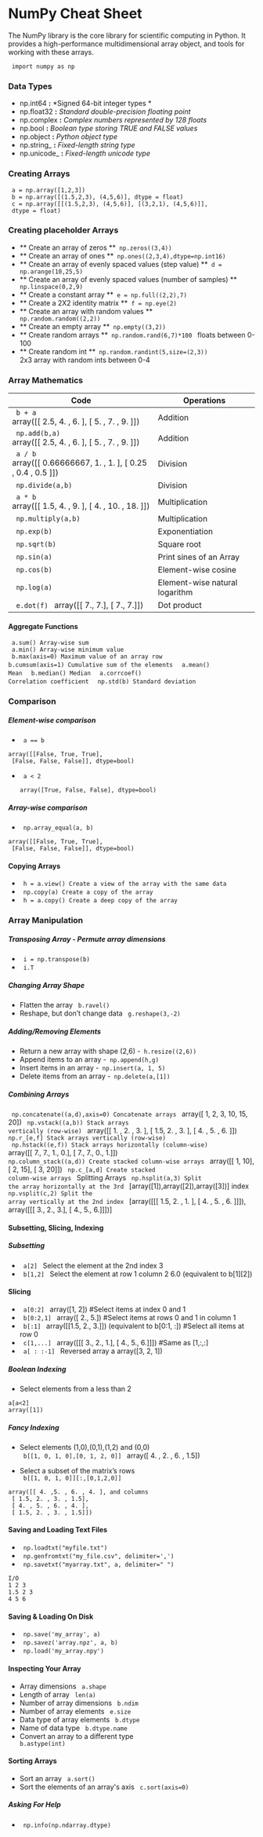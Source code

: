 # NumPy Cheat Sheet

The NumPy library is the core library for scientific computing in Python. It provides a high-performance multidimensional array object, and tools for working with these arrays.

<code> import numpy as np </code>

### Data Types
* np.int64 **:** *Signed 64-bit integer types  *
* np.float32  **:** *Standard double-precision floating point*  
* np.complex  **:** *Complex numbers represented by 128 floats*  
* np.bool  **:** *Boolean type storing TRUE and FALSE values*  
* np.object  **:** *Python object type*  
* np.string_  **:** *Fixed-length string type*  
* np.unicode_  **:** *Fixed-length unicode type*  


### Creating Arrays
```
 a = np.array([1,2,3])
 b = np.array([(1.5,2,3), (4,5,6)], dtype = float)
 c = np.array([[(1.5,2,3), (4,5,6)], [(3,2,1), (4,5,6)]],
 dtype = float)
```

### Creating placeholder Arrays

* ** Create an array of zeros **<code> np.zeros((3,4)) </code>
* ** Create an array of ones **<code> np.ones((2,3,4),dtype=np.int16) </code>
* ** Create an array of evenly spaced values (step value) **<code> d = np.arange(10,25,5) </code>
* ** Create an array of evenly spaced values (number of samples) **<code> np.linspace(0,2,9) </code>
* ** Create a constant array **<code> e = np.full((2,2),7) </code>
* ** Create a 2X2 identity matrix **<code> f = np.eye(2) </code>
* ** Create an array with random values **<code> np.random.random((2,2)) </code>
* ** Create an empty array **<code> np.empty((3,2)) </code>
* ** Create random arrays **<code> np.random.rand(6,7)*100 </code> floats between 0-100
* ** Create random int **<code> np.random.randint(5,size=(2,3)) </code> 2x3 array with random ints between 0-4




### Array Mathematics

Code | Operations
---|---
<code> b + a </code>   <br> array([[ 2.5, 4. , 6. ], [ 5. , 7. , 9. ]]) | Addition
<code> np.add(b,a) </code> <br> array([[ 2.5, 4. , 6. ], [ 5. , 7. , 9. ]]) |Addition
<code> a / b </code>    <br>array([[ 0.66666667, 1. , 1. ], [ 0.25 , 0.4 , 0.5 ]]) |Division
<code> np.divide(a,b) </code>    | Division
<code> a * b  </code>    <br>array([[ 1.5, 4. , 9. ],  [ 4. , 10. , 18. ]]) | Multiplication
<code> np.multiply(a,b) </code>    | Multiplication
<code> np.exp(b) </code>    | Exponentiation
<code> np.sqrt(b) </code>    | Square root
<code> np.sin(a) </code>    | Print sines of an Array
<code> np.cos(b) </code>    | Element-wise cosine
<code> np.log(a) </code>    | Element-wise natural logarithm
<code> e.dot(f) </code>    array([[ 7., 7.],  [ 7., 7.]]) | Dot product

#### Aggregate Functions
<code> a.sum() Array-wise sum </code>   
<code> a.min() Array-wise minimum value </code>    
<code> b.max(axis=0) Maximum value of an array row </code>
<code> b.cumsum(axis=1) Cumulative sum of the elements </code>
<code> a.mean() Mean </code>
<code> b.median() Median </code>
<code> a.corrcoef() Correlation coefficient </code>
<code> np.std(b) Standard deviation </code>

### Comparison
##### Element-wise comparison
*  <code> a == b</code>
```
array([[False, True, True],
 [False, False, False]], dtype=bool)
 ```

* <code> a < 2  </code>

  ```
  array([True, False, False], dtype=bool)
  ```

##### Array-wise comparison
* <code> np.array_equal(a, b) </code>

```
array([[False, True, True],
 [False, False, False]], dtype=bool)
```

 #### Copying Arrays
 * <code> h = a.view() Create a view of the array with the same data </code>    
 * <code> np.copy(a) Create a copy of the array </code>    
 * <code> h = a.copy() Create a deep copy of the array </code>    

### Array Manipulation

##### Transposing Array - Permute array dimensions
* <code> i = np.transpose(b)  </code>
* <code> i.T  </code>

##### Changing Array Shape
* Flatten the array  <code> b.ravel() </code>
* Reshape, but don’t change data <code> g.reshape(3,-2)  </code>

##### Adding/Removing Elements  
* Return a new array with shape (2,6) -<code> h.resize((2,6)) </code>
* Append items to an array -<code> np.append(h,g) </code>
* Insert items in an array -<code> np.insert(a, 1, 5)</code>
* Delete items from an array -<code> np.delete(a,[1]) </code>

##### Combining Arrays
<code> np.concatenate((a,d),axis=0) Concatenate arrays </code>
 array([ 1, 2, 3, 10, 15, 20])
<code> np.vstack((a,b)) Stack arrays vertically (row-wise) </code>
 array([[ 1. , 2. , 3. ],
 [ 1.5, 2. , 3. ],
 [ 4. , 5. , 6. ]])
<code> np.r_[e,f] Stack arrays vertically (row-wise) </code>
<code> np.hstack((e,f)) Stack arrays horizontally (column-wise) </code>
 array([[ 7., 7., 1., 0.],
 [ 7., 7., 0., 1.]])
<code> np.column_stack((a,d)) Create stacked column-wise arrays </code>
 array([[ 1, 10],
 [ 2, 15],
 [ 3, 20]])
<code> np.c_[a,d] Create stacked column-wise arrays </code>
 Splitting Arrays
<code> np.hsplit(a,3) Split the array horizontally at the 3rd </code>
 [array([1]),array([2]),array([3])] index
<code> np.vsplit(c,2) Split the array vertically at the 2nd index </code>
[array([[[ 1.5, 2. , 1. ],
 [ 4. , 5. , 6. ]]]),
 array([[[ 3., 2., 3.],
 [ 4., 5., 6.]]])]

#### Subsetting, Slicing, Indexing

##### Subsetting
* <code> a[2] </code>  Select the element at the 2nd index 3  
* <code> b[1,2] </code>
Select the element at row 1 column 2 6.0 (equivalent to b[1][2])

#### Slicing
* <code> a[0:2] </code>
 array([1, 2]) #Select items at index 0 and 1   
* <code> b[0:2,1] </code>
 array([ 2., 5.]) #Select items at rows 0 and 1 in column 1
* <code> b[:1] </code>
 array([[1.5, 2., 3.]]) (equivalent to b[0:1, :]) #Select all items at row 0    
* <code> c[1,...] </code>
 array([[[ 3., 2., 1.], [ 4., 5., 6.]]]) #Same as [1,:,:]
* <code> a[ : :-1] </code> Reversed array a array([3, 2, 1])

##### Boolean Indexing
* Select elements from a less than 2  
```
a[a<2]   
array([1])
```


##### Fancy Indexing

* Select elements (1,0),(0,1),(1,2) and (0,0)   
<code> b[[1, 0, 1, 0],[0, 1, 2, 0]]  </code>
array([ 4. , 2. , 6. , 1.5])

* Select a subset of the matrix’s rows   
<code> b[[1, 0, 1, 0]][:,[0,1,2,0]] </code>

```
array([[ 4. ,5. , 6. , 4. ], and columns
 [ 1.5, 2. , 3. , 1.5],
 [ 4. , 5. , 6. , 4. ],
 [ 1.5, 2. , 3. , 1.5]])
```

####  Saving and Loading Text Files

* <code> np.loadtxt("myfile.txt") </code>    
* <code> np.genfromtxt("my_file.csv", delimiter=',') </code>    
* <code> np.savetxt("myarray.txt", a, delimiter=" ") </code>    
```
I/O
1 2 3
1.5 2 3
4 5 6
```

#### Saving & Loading On Disk
* <code> np.save('my_array', a) </code>    
* <code> np.savez('array.npz', a, b) </code>    
* <code> np.load('my_array.npy') </code>    

#### Inspecting Your Array
*  Array dimensions <code> a.shape</code>
*  Length of array <code> len(a)</code>
*  Number of array dimensions <code> b.ndim</code>
*  Number of array elements <code> e.size</code>
*  Data type of array elements <code> b.dtype</code>
*  Name of data type <code> b.dtype.name</code>
*  Convert an array to a different type <code> b.astype(int)</code>



#### Sorting Arrays
  * Sort an array <code> a.sort() </code>
  * Sort the elements of an array's axis <code> c.sort(axis=0) </code>

<!--
<table align="center">
    <tr>
        <td align="center"><img src="docs/img1.png?raw=true" alt="some text"></td>
        <td align="center">Some other text</td>
        <td align="center">More text</td>
    </tr>
    <tr>
        <td align="center"><img src="docs/img2.png?raw=true" alt="some text"></td>
        <td align="center">Some other text 2</td>
        <td align="center">More text 2</td>
    </tr>
</table>
 -->  
##### Asking For Help
 * <code> np.info(np.ndarray.dtype) </code>
